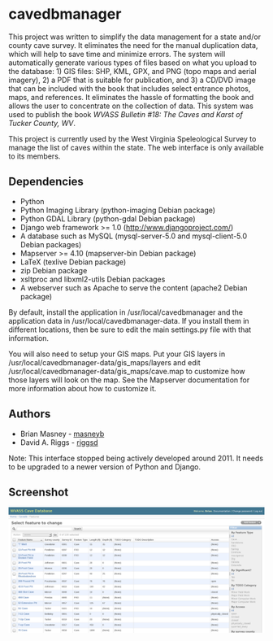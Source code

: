 # cavedbmanager

This project was written to simplify the data management for a state
and/or county cave survey. It eliminates the need for the manual duplication
data, which will help to save time and minimize errors. The system will
automatically generate various types of files based on what you upload
to the database: 1) GIS files: SHP, KML, GPX, and PNG (topo maps and
aerial imagery), 2) a PDF that is suitable for publication, and 3) a 
CD/DVD image that can be included with the book that includes select
entrance photos, maps, and references. It eliminates the hassle of
formatting the book and allows the user to concentrate on the collection
of data. This system was used to publish the book _WVASS Bulletin #18:
The Caves and Karst of Tucker County, WV_.

This project is currently used by the West Virginia Speleological Survey
to manage the list of caves within the state. The web interface is only
available to its members.


## Dependencies

* Python
* Python Imaging Library (python-imaging Debian package)
* Python GDAL Library (python-gdal Debian package)
* Django web framework >= 1.0 (http://www.djangoproject.com/)
* A database such as MySQL (mysql-server-5.0 and mysql-client-5.0 Debian packages)
* Mapserver >= 4.10 (mapserver-bin Debian package)
* LaTeX (texlive Debian package)
* zip Debian package
* xsltproc and libxml2-utils Debian packages
* A webserver such as Apache to serve the content (apache2 Debian package)

By default, install the application in /usr/local/cavedbmanager and the
application data in /usr/local/cavedbmanager-data. If you install them in
different locations, then be sure to edit the main settings.py file with that 
information.

You will also need to setup your GIS maps. Put your GIS layers in 
/usr/local/cavedbmanager-data/gis_maps/layers and edit
/usr/local/cavedbmanager-data/gis_maps/cave.map to customize how those
layers will look on the map. See the Mapserver documentation for more 
information about how to customize it.


## Authors

* Brian Masney - [masneyb](https://github.com/masneyb)
* David A. Riggs - [riggsd](https://github.com/riggsd)

Note: This interface stopped being actively developed around 2011. It needs
to be upgraded to a newer version of Python and Django.

## Screenshot

![Search Page](media/img/wvass-cavedb-search-feature.png "Search Page")

